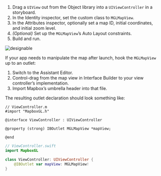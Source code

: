 1. Drag a `UIView` out from the Object library into a `UIViewController` in a storyboard.
1. In the Identity inspector, set the custom class to `MGLMapView`.
1. In the Attributes inspector, optionally set a map ID, initial coordinates, and initial zoom level.  
1. _(Optional)_ Set up the `MGLMapView`’s Auto Layout constraints.
1. Build and run.

![designable](https://cloud.githubusercontent.com/assets/1231218/6969674/3bc96d8a-d925-11e4-97a9-2bca4cf707f4.gif)

If your app needs to manipulate the map after launch, hook the `MGLMapView` up to an outlet:

1. Switch to the Assistant Editor.
1. Control-drag from the map view in Interface Builder to your view controller’s implementation.
1. Import Mapbox’s umbrella header into that file.

The resulting outlet declaration should look something like:

```objc
// ViewController.m
#import "MapboxGL.h"

@interface ViewController : UIViewController

@property (strong) IBOutlet MGLMapView *mapView;

@end
```

```swift
// ViewController.swift
import MapboxGL

class ViewController: UIViewController {
    @IBOutlet var mapView: MGLMapView!
}
```
